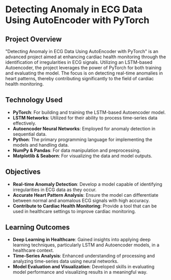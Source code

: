 # Detecting Anomaly in ECG Data Using AutoEncoder with PyTorch

## Project Overview
"Detecting Anomaly in ECG Data Using AutoEncoder with PyTorch" is an advanced project aimed at enhancing cardiac health monitoring through the identification of irregularities in ECG signals. Utilizing an LSTM-based Autoencoder, the project leverages the power of PyTorch for both training and evaluating the model. The focus is on detecting real-time anomalies in heart patterns, thereby contributing significantly to the field of cardiac health monitoring.

## Technology Used
- **PyTorch**: For building and training the LSTM-based Autoencoder model.
- **LSTM Networks**: Utilized for their ability to process time-series data effectively.
- **Autoencoder Neural Networks**: Employed for anomaly detection in sequential data.
- **Python**: The primary programming language for implementing the models and handling data.
- **NumPy & Pandas**: For data manipulation and preprocessing.
- **Matplotlib & Seaborn**: For visualizing the data and model outputs.

## Objectives
- **Real-time Anomaly Detection**: Develop a model capable of identifying irregularities in ECG data as they occur.
- **Accurate Heart Pattern Analysis**: Ensure the model can differentiate between normal and anomalous ECG signals with high accuracy.
- **Contribute to Cardiac Health Monitoring**: Provide a tool that can be used in healthcare settings to improve cardiac monitoring.

## Learning Outcomes
- **Deep Learning in Healthcare**: Gained insights into applying deep learning techniques, particularly LSTM and Autoencoder models, in a healthcare context.
- **Time-Series Analysis**: Enhanced understanding of processing and analyzing time-series data using neural networks.
- **Model Evaluation and Visualization**: Developed skills in evaluating model performance and visualizing results in a meaningful way.
